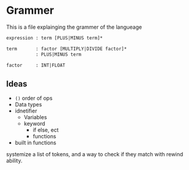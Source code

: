 # Grammer
This is a file explainging the grammer of the langueage

```txt
expression : term [PLUS|MINUS term]*

term       : factor [MULTIPLY|DIVIDE factor]*
           : PLUS|MINUS term

factor     : INT|FLOAT
```
## Ideas
- `()` order of ops
- Data types
- idnetifier
  - Variables
  - keyword
    - if else, ect
    - functions
- built in functions

systemize a list of tokens, and a way to check if they match with rewind ability.